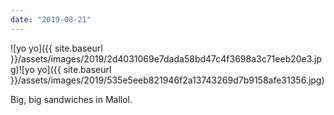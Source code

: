 ```yaml
---
date: "2019-08-21"
---
```


![yo yo]({{ site.baseurl }}/assets/images/2019/2d4031069e7dada58bd47c4f3698a3c71eeb20e3.jpg)![yo yo]({{ site.baseurl }}/assets/images/2019/535e5eeb821946f2a13743269d7b9158afe31356.jpg)

Big, big sandwiches in Mallol.
